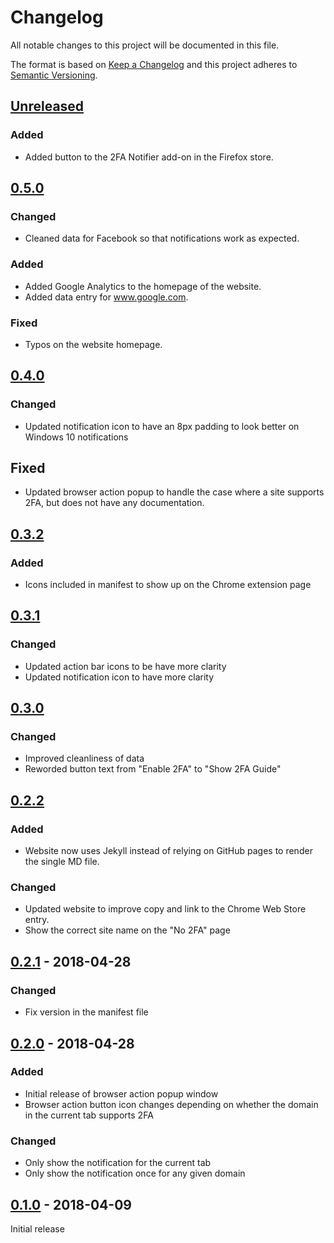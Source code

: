 # Changelog
All notable changes to this project will be documented in this file.

The format is based on [Keep a Changelog](http://keepachangelog.com/en/1.0.0/)
and this project adheres to [Semantic Versioning](http://semver.org/spec/v2.0.0.html).

## [Unreleased]
### Added
- Added button to the 2FA Notifier add-on in the Firefox store.

## [0.5.0]
### Changed
- Cleaned data for Facebook so that notifications work as expected. 

### Added
- Added Google Analytics to the homepage of the website.
- Added data entry for www.google.com.

### Fixed
- Typos on the website homepage.

## [0.4.0]
### Changed
- Updated notification icon to have an 8px padding to look better on Windows 10 notifications

## Fixed
- Updated browser action popup to handle the case where a site supports
  2FA, but does not have any documentation.

## [0.3.2]
### Added
- Icons included in manifest to show up on the Chrome extension page

## [0.3.1]
### Changed
- Updated action bar icons to be have more clarity
- Updated notification icon to have more clarity

## [0.3.0]
### Changed
- Improved cleanliness of data
- Reworded button text from "Enable 2FA" to "Show 2FA Guide"

## [0.2.2]
### Added
- Website now uses Jekyll instead of relying on
  GitHub pages to render the single MD file.
  
### Changed
- Updated website to improve copy and link to the
  Chrome Web Store entry.
- Show the correct site name on the "No 2FA" page

## [0.2.1] - 2018-04-28
### Changed
- Fix version in the manifest file

## [0.2.0] - 2018-04-28
### Added
- Initial release of browser action popup window
- Browser action button icon changes depending on
  whether the domain in the current tab supports 2FA

### Changed
- Only show the notification for the current tab
- Only show the notification once for any given domain

## [0.1.0] - 2018-04-09
Initial release

[Unreleased]: https://github.com/conorgil/2fa-notifier/compare/v0.5.0...HEAD
[0.5.0]: https://github.com/conorgil/2fa-notifier/compare/v0.4.0...v0.5.0
[0.4.0]: https://github.com/conorgil/2fa-notifier/compare/v0.3.2...v0.4.0
[0.3.2]: https://github.com/conorgil/2fa-notifier/compare/v0.3.1...v0.3.2
[0.3.1]: https://github.com/conorgil/2fa-notifier/compare/v0.3.0...v0.3.1
[0.3.0]: https://github.com/conorgil/2fa-notifier/compare/v0.2.2...v0.3.0
[0.2.2]: https://github.com/conorgil/2fa-notifier/compare/v0.2.1...v0.2.2
[0.2.1]: https://github.com/conorgil/2fa-notifier/compare/v0.2.0...v0.2.1
[0.2.0]: https://github.com/conorgil/2fa-notifier/compare/v0.1.0...v0.2.0
[0.1.0]: https://github.com/conorgil/2fa-notifier/releases/tag/v0.1.0
